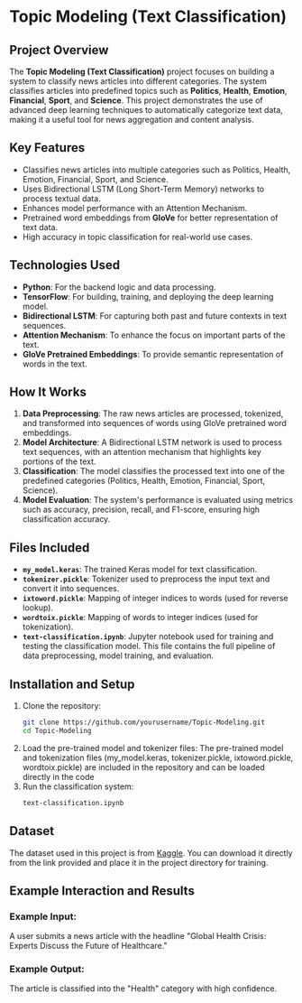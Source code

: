 # Topic Modeling (Text Classification)

## Project Overview  
The **Topic Modeling (Text Classification)** project focuses on building a system to classify news articles into different categories. The system classifies articles into predefined topics such as **Politics**, **Health**, **Emotion**, **Financial**, **Sport**, and **Science**. This project demonstrates the use of advanced deep learning techniques to automatically categorize text data, making it a useful tool for news aggregation and content analysis.

## Key Features  
- Classifies news articles into multiple categories such as Politics, Health, Emotion, Financial, Sport, and Science.  
- Uses Bidirectional LSTM (Long Short-Term Memory) networks to process textual data.  
- Enhances model performance with an Attention Mechanism.  
- Pretrained word embeddings from **GloVe** for better representation of text data.  
- High accuracy in topic classification for real-world use cases.

## Technologies Used  
- **Python**: For the backend logic and data processing.  
- **TensorFlow**: For building, training, and deploying the deep learning model.  
- **Bidirectional LSTM**: For capturing both past and future contexts in text sequences.  
- **Attention Mechanism**: To enhance the focus on important parts of the text.  
- **GloVe Pretrained Embeddings**: To provide semantic representation of words in the text.  

## How It Works  
1. **Data Preprocessing**: The raw news articles are processed, tokenized, and transformed into sequences of words using GloVe pretrained word embeddings.  
2. **Model Architecture**: A Bidirectional LSTM network is used to process text sequences, with an attention mechanism that highlights key portions of the text.  
3. **Classification**: The model classifies the processed text into one of the predefined categories (Politics, Health, Emotion, Financial, Sport, Science).  
4. **Model Evaluation**: The system's performance is evaluated using metrics such as accuracy, precision, recall, and F1-score, ensuring high classification accuracy.

## Files Included  
- **`my_model.keras`**: The trained Keras model for text classification.  
- **`tokenizer.pickle`**: Tokenizer used to preprocess the input text and convert it into sequences.  
- **`ixtoword.pickle`**: Mapping of integer indices to words (used for reverse lookup).  
- **`wordtoix.pickle`**: Mapping of words to integer indices (used for tokenization).  
- **`text-classification.ipynb`**: Jupyter notebook used for training and testing the classification model. This file contains the full pipeline of data preprocessing, model training, and evaluation.  

## Installation and Setup  
1. Clone the repository:  
   ```bash  
   git clone https://github.com/yourusername/Topic-Modeling.git  
   cd Topic-Modeling
2. Load the pre-trained model and tokenizer files:
   The pre-trained model and tokenization files (my_model.keras, tokenizer.pickle, ixtoword.pickle, wordtoix.pickle) are included in the repository and can be loaded directly in the code
3. Run the classification system:
   ```bash
   text-classification.ipynb
## Dataset
The dataset used in this project is from [Kaggle](https://www.kaggle.com/datasets/baraamelhem/topic-classification-dataset). You can download it directly from the link provided and place it in the project directory for training.

## Example Interaction and Results  
### **Example Input:**  
A user submits a news article with the headline "Global Health Crisis: Experts Discuss the Future of Healthcare."

### **Example Output:**  
The article is classified into the "Health" category with high confidence.
